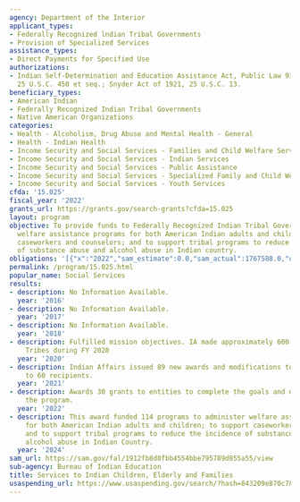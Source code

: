 ```yaml
---
agency: Department of the Interior
applicant_types:
- Federally Recognized lndian Tribal Governments
- Provision of Specialized Services
assistance_types:
- Direct Payments for Specified Use
authorizations:
- Indian Self-Determination and Education Assistance Act, Public Law 93-638, as amended,
  25 U.S.C. 450 et seq.; Snyder Act of 1921, 25 U.S.C. 13.
beneficiary_types:
- American Indian
- Federally Recognized Indian Tribal Governments
- Native American Organizations
categories:
- Health - Alcoholism, Drug Abuse and Mental Health - General
- Health - Indian Health
- Income Security and Social Services - Families and Child Welfare Services
- Income Security and Social Services - Indian Services
- Income Security and Social Services - Public Assistance
- Income Security and Social Services - Specialized Family and Child Welfare Services
- Income Security and Social Services - Youth Services
cfda: '15.025'
fiscal_year: '2022'
grants_url: https://grants.gov/search-grants?cfda=15.025
layout: program
objective: To provide funds to Federally Recognized Indian Tribal Governments to administer
  welfare assistance programs for both American Indian adults and children; to support
  caseworkers and counselors; and to support tribal programs to reduce the incidence
  of substance abuse and alcohol abuse in Indian country.
obligations: '[{"x":"2022","sam_estimate":0.0,"sam_actual":1767588.0,"usa_spending_actual":76292877.73},{"x":"2023","sam_estimate":0.0,"sam_actual":75941710.0,"usa_spending_actual":75941709.51},{"x":"2024","sam_estimate":6583539.0,"sam_actual":0.0,"usa_spending_actual":63600332.62}]'
permalink: /program/15.025.html
popular_name: Social Services
results:
- description: No Information Available.
  year: '2016'
- description: No Information Available.
  year: '2017'
- description: No Information Available.
  year: '2018'
- description: Fulfilled mission objectives. IA made approximately 600 awards to Indian
    Tribes during FY 2020
  year: '2020'
- description: Indian Affairs issued 89 new awards and modifications to existing awards
    to 60 recipients.
  year: '2021'
- description: Awards 30 grants to entities to complete the goals and objectives of
    the program.
  year: '2022'
- description: This award funded 114 programs to administer welfare assistance programs
    for both American Indian adults and children; to support caseworkers and counselors;
    and to support tribal programs to reduce the incidence of substance abuse and
    alcohol abuse in Indian Country.
  year: '2024'
sam_url: https://sam.gov/fal/1912fb8d8fbb4554bbe795789d855a55/view
sub-agency: Bureau of Indian Education
title: Services to Indian Children, Elderly and Families
usaspending_url: https://www.usaspending.gov/search/?hash=843209e870c78e411d3a9c7ccf23b88d
---
```

